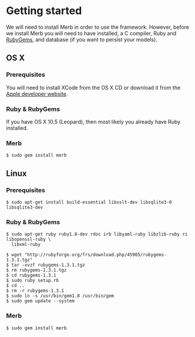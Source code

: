 # Getting started
We will need to install Merb in order to use the framework. However, before we install Merb you will need to have installed, a C compiler, Ruby and [RubyGems](http://www.rubygems.org/), and database (if you want to persist your models).

## OS X

### Prerequisites
You will need to install XCode from the OS X CD or download it from the [Apple developer website](http://developer.apple.com/technology/xcode.html).

### Ruby & RubyGems
If you have OS X 10.5 (Leopard), then most likely you already have Ruby installed.

### Merb
    $ sudo gem install merb


## Linux

### Prerequisites

    $ sudo apt-get install build-essential libxslt-dev libsqlite3-0 libsqlite3-dev

### Ruby & RubyGems

    $ sudo apt-get ruby ruby1.8-dev rdoc irb libyaml-ruby libzlib-ruby ri libopenssl-ruby \
      libxml-ruby

    $ wget "http://rubyforge.org/frs/download.php/45905/rubygems-1.3.1.tgz"
    $ tar -xvzf rubygems-1.3.1.tgz
    $ rm rubygems-1.3.1.tgz
    $ cd rubygems-1.3.1
    $ sudo ruby setup.rb
    $ cd ..
    $ rm -r rubygems-1.3.1
    $ sudo ln -s /usr/bin/gem1.8 /usr/bin/gem
    $ sudo gem update --system


### Merb

    $ sudo gem install merb
